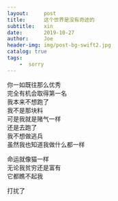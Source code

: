 ```yaml
---
layout:     post
title:      这个世界是没有奇迹的
subtitle:   xin
date:       2019-10-27
author:     Joe
header-img: img/post-bg-swift2.jpg
catalog: true
tags:
    -  sorry  
---
```


你一如既往那么优秀  
完全有机会取得第一名  
我本来不想跑了  
我不是那块料  
可是我就是赌气一样  
还是去跑了  
我不想做逃兵  
虽然我也知道我做什么都一样  

命运就像猫一样  
无论我贫穷还是富有  
它都瞧不起我  

打扰了  
